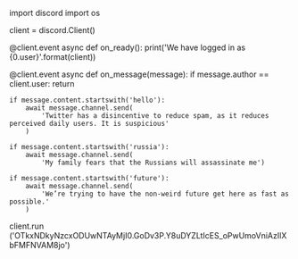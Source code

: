 import discord
import os

client = discord.Client()


@client.event
async def on_ready():
    print('We have logged in as {0.user}'.format(client))


@client.event
async def on_message(message):
    if message.author == client.user:
        return

    if message.content.startswith('hello'):
        await message.channel.send(
            'Twitter has a disincentive to reduce spam, as it reduces perceived daily users. It is suspicious'
        )

    if message.content.startswith('russia'):
        await message.channel.send(
            'My family fears that the Russians will assassinate me')

    if message.content.startswith('future'):
        await message.channel.send(
            'We’re trying to have the non-weird future get here as fast as possible.'
        )


client.run
    ('OTkxNDkyNzcxODUwNTAyMjI0.GoDv3P.Y8uDYZLtIcES_oPwUmoVniAzIlXbFMFNVAM8jo')
